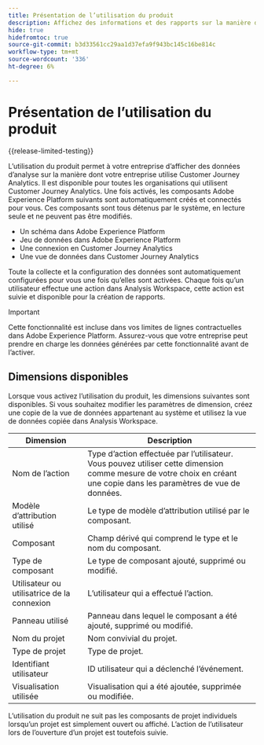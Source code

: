 ```yaml
---
title: Présentation de l’utilisation du produit
description: Affichez des informations et des rapports sur la manière dont votre entreprise utilise Customer Journey Analytics.
hide: true
hidefromtoc: true
source-git-commit: b3d33561cc29aa1d37efa9f943bc145c16be814c
workflow-type: tm+mt
source-wordcount: '336'
ht-degree: 6%

---
```


# Présentation de l’utilisation du produit

{{release-limited-testing}}

L’utilisation du produit permet à votre entreprise d’afficher des données d’analyse sur la manière dont votre entreprise utilise Customer Journey Analytics. Il est disponible pour toutes les organisations qui utilisent Customer Journey Analytics. Une fois activés, les composants Adobe Experience Platform suivants sont automatiquement créés et connectés pour vous. Ces composants sont tous détenus par le système, en lecture seule et ne peuvent pas être modifiés.

* Un schéma dans Adobe Experience Platform
* Jeu de données dans Adobe Experience Platform
* Une connexion en Customer Journey Analytics
* Une vue de données dans Customer Journey Analytics

Toute la collecte et la configuration des données sont automatiquement configurées pour vous une fois qu’elles sont activées. Chaque fois qu’un utilisateur effectue une action dans Analysis Workspace, cette action est suivie et disponible pour la création de rapports.

>[!IMPORTANT]
>
>Cette fonctionnalité est incluse dans vos limites de lignes contractuelles dans Adobe Experience Platform. Assurez-vous que votre entreprise peut prendre en charge les données générées par cette fonctionnalité avant de l’activer.

## Dimensions disponibles

Lorsque vous activez l’utilisation du produit, les dimensions suivantes sont disponibles. Si vous souhaitez modifier les paramètres de dimension, créez une copie de la vue de données appartenant au système et utilisez la vue de données copiée dans Analysis Workspace.

| Dimension | Description |
| --- | --- |
| Nom de l’action | Type d’action effectuée par l’utilisateur. Vous pouvez utiliser cette dimension comme mesure de votre choix en créant une copie dans les paramètres de vue de données. |
| Modèle d’attribution utilisé | Le type de modèle d’attribution utilisé par le composant. |
| Composant | Champ dérivé qui comprend le type et le nom du composant. |
| Type de composant | Le type de composant ajouté, supprimé ou modifié. |
| Utilisateur ou utilisatrice de la connexion | L’utilisateur qui a effectué l’action. |
| Panneau utilisé | Panneau dans lequel le composant a été ajouté, supprimé ou modifié. |
| Nom du projet | Nom convivial du projet. |
| Type de projet | Type de projet. |
| Identifiant utilisateur | ID utilisateur qui a déclenché l’événement. |
| Visualisation utilisée | Visualisation qui a été ajoutée, supprimée ou modifiée. |

L’utilisation du produit ne suit pas les composants de projet individuels lorsqu’un projet est simplement ouvert ou affiché. L’action de l’utilisateur lors de l’ouverture d’un projet est toutefois suivie.
